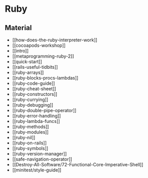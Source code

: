 # Ruby

## Material

- [[how-does-the-ruby-interpreter-work]]
- [[cocoapods-workshop]]
- [[intro]]
- [[metaprogramming-ruby-2]]
- [[quick-start]]
- [[rails-useful-tidbits]]
- [[ruby-arrays]]
- [[ruby-blocks-procs-lambdas]]
- [[ruby-code-guide]]
- [[ruby-cheat-sheet]]
- [[ruby-constructors]]
- [[ruby-currying]]
- [[ruby-debugging]]
- [[ruby-double-pipe-operator]]
- [[ruby-error-handling]]
- [[ruby-lambda-funcs]]
- [[ruby-methods]]
- [[ruby-modules]]
- [[ruby-nil]]
- [[ruby-on-rails]]
- [[ruby-symbols]]
- [[ruby-version-manager]]
- [[safe-navigation-operator]]
- [[Destroy-All-Software/72-Functional-Core-Imperative-Shell]]
- [[minitest/style-guide]]
